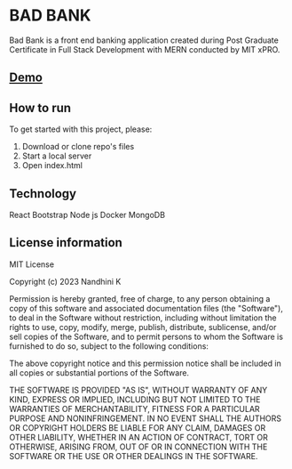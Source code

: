 # BAD BANK

Bad Bank is a front end banking application created during Post Graduate Certificate in Full Stack Development with MERN conducted by MIT xPRO.

## [Demo](http://nandhini-kannanbankingapplication.s3-website.ap-south-1.amazonaws.com/#/)

## How to run

To get started with this project, please:

1. Download or clone repo's files
2. Start a local server
3. Open index.html

## Technology

React
Bootstrap
Node js
Docker
MongoDB

## License information

MIT License

Copyright (c) 2023 Nandhini K

Permission is hereby granted, free of charge, to any person obtaining a copy of this software and associated documentation files (the "Software"), to deal in the Software without restriction, including without limitation the rights to use, copy, modify, merge, publish, distribute, sublicense, and/or sell copies of the Software, and to permit persons to whom the Software is furnished to do so, subject to the following conditions:

The above copyright notice and this permission notice shall be included in all copies or substantial portions of the Software.

THE SOFTWARE IS PROVIDED "AS IS", WITHOUT WARRANTY OF ANY KIND, EXPRESS OR IMPLIED, INCLUDING BUT NOT LIMITED TO THE WARRANTIES OF MERCHANTABILITY, FITNESS FOR A PARTICULAR PURPOSE AND NONINFRINGEMENT. IN NO EVENT SHALL THE AUTHORS OR COPYRIGHT HOLDERS BE LIABLE FOR ANY CLAIM, DAMAGES OR OTHER LIABILITY, WHETHER IN AN ACTION OF CONTRACT, TORT OR OTHERWISE, ARISING FROM, OUT OF OR IN CONNECTION WITH THE SOFTWARE OR THE USE OR OTHER DEALINGS IN THE SOFTWARE.
